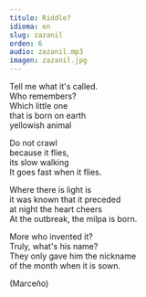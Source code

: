 ```yaml
---
titulo: Riddle?
idioma: en
slug: zazanil
orden: 6
audio: zazanil.mp3
imagen: zazanil.jpg
---
```


Tell me what it's called.<br>
Who remembers?<br>
Which little one<br>
that is born on earth<br>
yellowish animal<br>

Do not crawl<br>
because it flies,<br>
its slow walking<br>
It goes fast when it flies.<br>

Where there is light is<br>
it was known that it preceded<br>
at night the heart cheers<br>
At the outbreak, the milpa is born.<br>

More who invented it?<br>
Truly, what's his name?<br>
They only gave him the nickname<br>
of the month when it is sown.<br>

(Marceño)<br>
